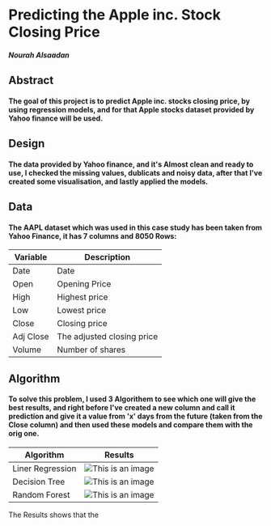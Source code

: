 # Predicting the Apple inc. Stock Closing Price 
##### Nourah Alsaadan

## Abstract 
#### The goal of this project is to predict Apple inc. stocks closing price, by using regression models, and for that Apple stocks dataset provided by Yahoo finance will be used. 

## Design 
#### The data provided by Yahoo finance, and it's Almost clean and ready to use, I checked the missing values, dublicats and noisy data, after that I've created some visualisation, and lastly applied the models.

## Data
#### The AAPL dataset which was used in this case study has been taken from Yahoo Finance, it has 7 columns and 8050 Rows:

Variable  | Description 
------------- | -------------
Date  | Date
Open  | Opening Price
High  | Highest price 
Low  | Lowest price
Close  | Closing price
Adj Close  | The adjusted closing price
Volume  | Number of shares

## Algorithm 
#### To solve this problem, I used 3 Algorithem to see which one will give the best results, and right before I've created a new column and call it prediction and give it a value from 'x' days from the future (taken from the Close column) and then used these models and compare them with the orig one. 

Algorithm  |  Results 
------------- | -------------
Liner Regression  | ![This is an image](https://myoctocat.com/assets/images/base-octocat.svg)
Decision Tree  | ![This is an image](https://myoctocat.com/assets/images/base-octocat.svg)
Random Forest  | ![This is an image](https://myoctocat.com/assets/images/base-octocat.svg)

The Results shows that the 

